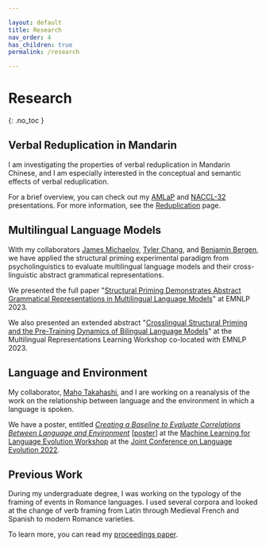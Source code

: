 ```yaml
---

layout: default
title: Research
nav_order: 4
has_children: true
permalink: /research

---
```


# Research
{: .no_toc }

## Verbal Reduplication in Mandarin
I am investigating the properties of verbal reduplication in Mandarin Chinese, and I am especially interested in the conceptual and semantic effects of verbal reduplication. 

For a brief overview, you can check out my [AMLaP](https://osf.io/y83c6/) and [NACCL-32](https://docs.google.com/presentation/d/1lzP9tlZ54oGApyQEBIUxcP1svdDr7uUNcg7_qlcfRnA/edit) presentations. For more information, see the [Reduplication](https://catherinearnett.github.io/docs/research/reduplication/) page.

## Multilingual Language Models
With my collaborators [James Michaelov](https://jmichaelov.com/about/), [Tyler Chang](https://tylerachang.github.io/), and [Benjamin Bergen](https://pages.ucsd.edu/~bkbergen/), we have applied the structural priming experimental paradigm from psycholinguistics to evaluate multilingual language models and their cross-linguistic abstract grammatical representations. 

We presented the full paper "[Structural Priming Demonstrates Abstract Grammatical Representations in Multilingual Language Models](https://aclanthology.org/2023.emnlp-main.227/)" at EMNLP 2023. 

We also presented an extended abstract "[Crosslingual Structural Priming and the Pre-Training Dynamics of Bilingual Language Models](https://arxiv.org/abs/2310.07929)" at the Multilingual Representations Learning Workshop co-located with EMNLP 2023. 

## Language and Environment

My collaborator, [Maho Takahashi](https://matakahas.github.io/), and I are working on a reanalysis of the work on the relationship between language and the environment in which a language is spoken. 

We have a poster, entitled [_Creating a Baseline to Evaluate Correlations Between
Language and Environment_](https://drive.google.com/file/d/1k5Qi1377JDDmC9g53YbXD3TEj-DZnV94/view?usp=sharing) [[poster](https://drive.google.com/file/d/1o1F6IQKiuEkR8uZ7ZeUyurbWZAILl1pL/view?usp=sharing)] at the [Machine Learning for Language Evolution Workshop](https://ml4evolang.github.io/) at the [Joint Conference on Language Evolution 2022](https://sites.google.com/view/joint-conf-language-evolution).

## Previous Work

During my undergraduate degree, I was working on the typology of the framing of events in Romance languages. I used several corpora and looked at the change of verb framing from Latin through Medieval French and Spanish to modern Romance varieties. 

To learn more, you can read my [proceedings paper](https://www.researchgate.net/publication/341495811_Pathways_of_Change_in_Romance_Motion_Events_A_Corpus-Based_Comparison).
